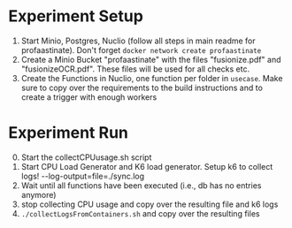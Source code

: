 # Experiment Setup

1. Start Minio, Postgres, Nuclio (follow all steps in main readme for profaastinate). Don't forget `docker network create profaastinate`
2. Create a Minio Bucket "profaastinate" with the files "fusionize.pdf" and "fusionizeOCR.pdf". These files will be used for all checks etc.
3. Create the Functions in Nuclio, one function per folder in `usecase`. Make sure to copy over the requirements to the build instructions and to create a trigger with enough workers

# Experiment Run

0. Start the collectCPUusage.sh script
1. Start CPU Load Generator and K6 load generator. Setup k6 to collect logs! --log-output=file=./sync.log
2. Wait until all functions have been executed (i.e., db has no entries anymore)
3. stop collecting CPU usage and copy over the resulting file and k6 logs
4. `./collectLogsFromContainers.sh` and copy over the resulting files